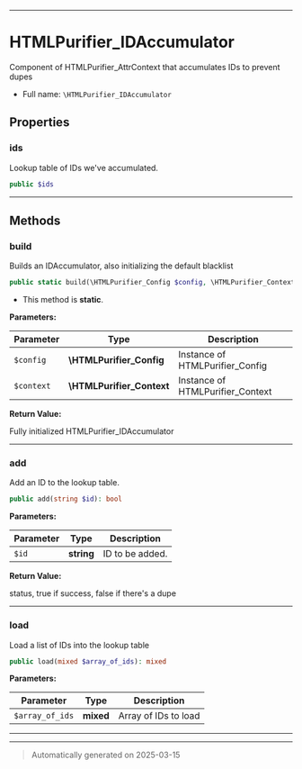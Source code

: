 ***

# HTMLPurifier_IDAccumulator

Component of HTMLPurifier_AttrContext that accumulates IDs to prevent dupes



* Full name: `\HTMLPurifier_IDAccumulator`



## Properties


### ids

Lookup table of IDs we've accumulated.

```php
public $ids
```






***

## Methods


### build

Builds an IDAccumulator, also initializing the default blacklist

```php
public static build(\HTMLPurifier_Config $config, \HTMLPurifier_Context $context): \HTMLPurifier_IDAccumulator
```



* This method is **static**.




**Parameters:**

| Parameter | Type | Description |
|-----------|------|-------------|
| `$config` | **\HTMLPurifier_Config** | Instance of HTMLPurifier_Config |
| `$context` | **\HTMLPurifier_Context** | Instance of HTMLPurifier_Context |


**Return Value:**

Fully initialized HTMLPurifier_IDAccumulator




***

### add

Add an ID to the lookup table.

```php
public add(string $id): bool
```








**Parameters:**

| Parameter | Type | Description |
|-----------|------|-------------|
| `$id` | **string** | ID to be added. |


**Return Value:**

status, true if success, false if there's a dupe




***

### load

Load a list of IDs into the lookup table

```php
public load(mixed $array_of_ids): mixed
```








**Parameters:**

| Parameter | Type | Description |
|-----------|------|-------------|
| `$array_of_ids` | **mixed** | Array of IDs to load |





***


***
> Automatically generated on 2025-03-15
